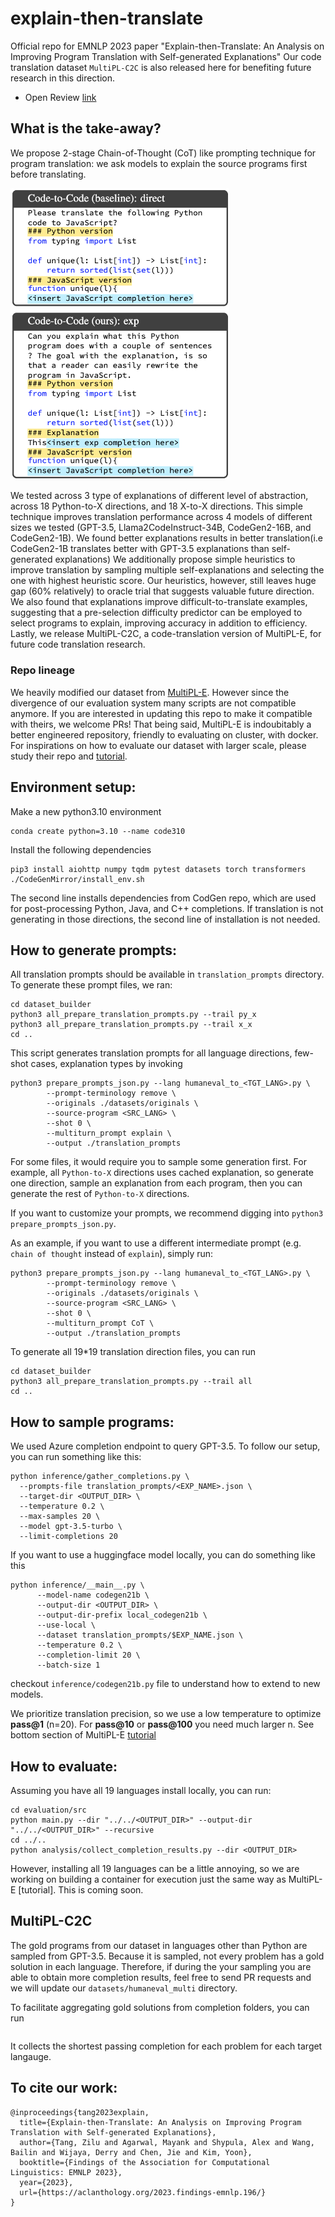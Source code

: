 # explain-then-translate
Official repo for EMNLP 2023 paper "Explain-then-Translate: An Analysis on Improving Program Translation with Self-generated Explanations"
Our code translation dataset `MultiPL-C2C` is also released here for benefiting future research in this direction.

- Open Review [link](https://openreview.net/forum?id=uyUO80sbm0)

## What is the take-away?
We propose 2-stage Chain-of-Thought (CoT) like prompting technique for program translation: we ask models to explain the source programs first before translating.

<img src="https://github.com/PootieT/explain-then-translate/blob/main/docs/prompt_main.png" width="350">

We tested across 3 type of explanations of different level of abstraction, across 18 Python-to-X directions, and 18 X-to-X directions. 
This simple technique improves translation performance across 4 models of different sizes we tested (GPT-3.5, Llama2CodeInstruct-34B, CodeGen2-16B, and CodeGen2-1B).
We found better explanations results in better translation(i.e CodeGen2-1B translates better with GPT-3.5 explanations than self-generated explanations)
We additionally propose simple heuristics to improve translation by sampling multiple self-explanations and selecting the one with highest heuristic score. Our heuristics, however, still leaves huge gap (60% relatively) to oracle trial that suggests valuable future direction.
We also found that explanations improve difficult-to-translate examples, suggesting that a pre-selection difficulty predictor can be employed to select programs to explain, improving accuracy in addition to efficiency.
Lastly, we release MultiPL-C2C, a code-translation version of MultiPL-E, for future code translation research.

### Repo lineage

We heavily modified our dataset from [MultiPL-E](https://github.com/nuprl/MultiPL-E). However since the divergence of our evaluation system many scripts are not compatible anymore. If you are interested in updating this repo to make it compatible with theirs, we welcome PRs! That being said, MultiPL-E is indoubitably a better engineered repository, friendly to evaluating on cluster, with docker. For inspirations on how to evaluate our dataset with larger scale, please study their repo and [tutorial](https://nuprl.github.io/MultiPL-E/).

## Environment setup:

Make a new python3.10 environment
```shell
conda create python=3.10 --name code310
```
Install the following dependencies
```shell
pip3 install aiohttp numpy tqdm pytest datasets torch transformers
./CodeGenMirror/install_env.sh
```
The second line installs dependencies from CodGen repo, which are used for post-processing
Python, Java, and C++ completions. If translation is not generating in those directions, 
the second line of installation is not needed.

## How to generate prompts:

All translation prompts should be available in `translation_prompts` directory. To generate these prompt files, we ran:

```shell
cd dataset_builder
python3 all_prepare_translation_prompts.py --trail py_x
python3 all_prepare_translation_prompts.py --trail x_x
cd ..
```
This script generates translation prompts for all language directions, few-shot cases, explanation types by invoking

```shell
python3 prepare_prompts_json.py --lang humaneval_to_<TGT_LANG>.py \
        --prompt-terminology remove \
        --originals ./datasets/originals \
        --source-program <SRC_LANG> \
        --shot 0 \
        --multiturn_prompt explain \
        --output ./translation_prompts
```
For some files, it would require you to sample some generation first. For example, all `Python-to-X` directions uses 
cached explanation, so generate one direction, sample an explanation from each program, then you can generate the rest 
of `Python-to-X` directions.

If you want to customize your prompts, we recommend digging into `python3 prepare_prompts_json.py`.

As an example, if you want to use a different intermediate prompt (e.g. `chain of thought` instead of `explain`), 
simply run:
```shell
python3 prepare_prompts_json.py --lang humaneval_to_<TGT_LANG>.py \
        --prompt-terminology remove \
        --originals ./datasets/originals \
        --source-program <SRC_LANG> \
        --shot 0 \
        --multiturn_prompt CoT \
        --output ./translation_prompts
```

To generate all 19*19 translation direction files, you can run
```shell
cd dataset_builder
python3 all_prepare_translation_prompts.py --trail all
cd ..
```

## How to sample programs:

We used Azure completion endpoint to query GPT-3.5. To follow our setup, you can run something like this:
```shell
python inference/gather_completions.py \
  --prompts-file translation_prompts/<EXP_NAME>.json \
  --target-dir <OUTPUT_DIR> \
  --temperature 0.2 \
  --max-samples 20 \
  --model gpt-3.5-turbo \
  --limit-completions 20
```

If you want to use a huggingface model locally, you can do something like this
```shell
python inference/__main__.py \
      --model-name codegen21b \
      --output-dir <OUTPUT_DIR> \
      --output-dir-prefix local_codegen21b \
      --use-local \
      --dataset translation_prompts/$EXP_NAME.json \
      --temperature 0.2 \
      --completion-limit 20 \
      --batch-size 1
```
checkout `inference/codegen21b.py` file to understand how to extend to new models.

We prioritize translation precision, so we use a low temperature to optimize **pass@1** (n=20). 
For **pass@10** or **pass@100** you need much larger n. See bottom section of MultiPL-E 
[tutorial](https://nuprl.github.io/MultiPL-E/tutorial.html)

## How to evaluate:

Assuming you have all 19 languages install locally, you can run:

```shell
cd evaluation/src
python main.py --dir "../../<OUTPUT_DIR>" --output-dir "../../<OUTPUT_DIR>" --recursive
cd ../..
python analysis/collect_completion_results.py --dir <OUTPUT_DIR>
```

However, installing all 19 languages can be a little annoying, so we are working on building a container for 
execution just the same way as MultiPL-E [tutorial]. This is coming soon.

## MultiPL-C2C

The gold programs from our dataset in languages other than Python are sampled from GPT-3.5. Because it is sampled, not every problem has a gold solution in each language. Therefore, if during the your sampling you are able to obtain more completion results, feel free to send PR requests and we will update our `datasets/humaneval_multi` directory.

To facilitate aggregating gold solutions from completion folders, you can run
```shell

```
It collects the shortest passing completion for each problem for each target langauge.

## To cite our work:

```
@inproceedings{tang2023explain,
  title={Explain-then-Translate: An Analysis on Improving Program Translation with Self-generated Explanations},
  author={Tang, Zilu and Agarwal, Mayank and Shypula, Alex and Wang, Bailin and Wijaya, Derry and Chen, Jie and Kim, Yoon},
  booktitle={Findings of the Association for Computational Linguistics: EMNLP 2023},
  year={2023},
  url={https://aclanthology.org/2023.findings-emnlp.196/}
}
```
